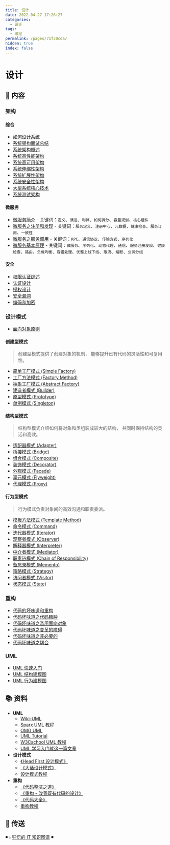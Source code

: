 ```yaml
---
title: 设计
date: 2022-04-27 17:26:27
categories:
  - 设计
tags:
  - 编程
permalink: /pages/71f30cda/
hidden: true
index: false
---
```


# 设计

## 📖 内容

### 架构

#### 综合

- [如何设计系统](架构/综合/如何设计系统.md)
- [系统架构面试总结](架构/综合/系统架构面试.md)
- [系统架构概述](架构/综合/系统架构概述.md)
- [系统高性能架构](架构/综合/系统高性能架构.md)
- [系统高可用架构](架构/综合/系统高可用架构.md)
- [系统伸缩性架构](架构/综合/系统伸缩性架构.md)
- [系统扩展性架构](架构/综合/系统扩展性架构.md)
- [系统安全性架构](架构/综合/系统安全性架构.md)
- [大型系统核心技术](架构/综合/大型系统核心技术.md)
- [系统测试架构](架构/综合/系统测试架构.md)

#### 微服务

- [微服务简介](架构/微服务/微服务简介.md) - 关键词：`定义`、`演进`、`利弊`、`如何拆分`、`容量规划`、`核心组件`
- [微服务之注册和发现](架构/微服务/微服务之注册和发现.md) - 关键词：`服务定义`、`注册中心`、`元数据`、`健康检查`、`服务订阅`、`一致性`
- [微服务之服务调用](架构/微服务/微服务之服务调用.md) - 关键词：`RPC`、`通信协议`、`传输方式`、`序列化`
- [微服务基本原理](架构/微服务/微服务基本原理.md) - 关键词：`微服务`、`序列化`、`动态代理`、`通信`、`服务注册发现`、`健康检查`、`路由`、`负载均衡`、`容错处理`、`优雅上线下线`、`限流`、`熔断`、`业务分组`

#### 安全

- [权限认证综述](架构/安全/综述.md)
- [认证设计](架构/安全/认证.md)
- [授权设计](架构/安全/授权.md)
- [安全漏洞](架构/安全/安全漏洞.md)
- [编码和加密](架构/安全/编码和加密.md)

### 设计模式

- [面向对象原则](设计模式/面向对象原则.md)

#### 创建型模式

> 创建型模式提供了创建对象的机制， 能够提升已有代码的灵活性和可复用性。

- [简单工厂模式 (Simple Factory)](设计模式/简单工厂模式.md)
- [工厂方法模式 (Factory Method)](设计模式/工厂方法模式.md)
- [抽象工厂模式 (Abstract Factory)](设计模式/抽象工厂模式.md)
- [建造者模式 (Builder)](设计模式/建造者模式.md)
- [原型模式 (Prototype)](设计模式/原型模式.md)
- [单例模式 (Singleton)](设计模式/单例模式.md)

#### 结构型模式

> 结构型模式介绍如何将对象和类组装成较大的结构， 并同时保持结构的灵活和高效。

- [适配器模式 (Adapter)](设计模式/适配器模式.md)
- [桥接模式 (Bridge)](设计模式/桥接模式.md)
- [组合模式 (Composite)](设计模式/组合模式.md)
- [装饰模式 (Decorator)](设计模式/装饰模式.md)
- [外观模式 (Facade)](设计模式/外观模式.md)
- [享元模式 (Flyweight)](设计模式/享元模式.md)
- [代理模式 (Proxy)](设计模式/代理模式.md)

#### 行为型模式

> 行为模式负责对象间的高效沟通和职责委派。

- [模板方法模式 (Template Method)](设计模式/模板方法模式.md)
- [命令模式 (Command)](设计模式/命令模式.md)
- [迭代器模式 (Iterator)](设计模式/迭代器模式.md)
- [观察者模式 (Observer)](设计模式/观察者模式.md)
- [解释器模式 (Interpreter)](设计模式/解释器模式.md)
- [中介者模式 (Mediator)](设计模式/中介者模式.md)
- [职责链模式 (Chain of Responsibility)](设计模式/职责链模式.md)
- [备忘录模式 (Memento)](设计模式/备忘录模式.md)
- [策略模式 (Strategy)](设计模式/策略模式.md)
- [访问者模式 (Visitor)](设计模式/访问者模式.md)
- [状态模式 (State)](设计模式/状态模式.md)

### 重构

- [代码的坏味道和重构](重构/代码的坏味道和重构.md)
- [代码坏味道之代码臃肿](重构/代码坏味道之代码臃肿.md)
- [代码坏味道之滥用面向对象](重构/代码坏味道之滥用面向对象.md)
- [代码坏味道之变革的障碍](重构/代码坏味道之变革的障碍.md)
- [代码坏味道之非必要的](重构/代码坏味道之非必要的.md)
- [代码坏味道之耦合](重构/代码坏味道之耦合.md)

### UML

- [UML 快速入门](UML/UML快速入门.md)
- [UML 结构建模图](UML/UML结构建模图.md)
- [UML 行为建模图](UML/UML行为建模图.md)

## 📚 资料

- **UML**
  - [Wiki-UML](https://zh.wikipedia.org/wiki/统一建模语言)
  - [Sparx UML 教程](https://sparxsystems.cn/resources/uml2_tutorial/index.html)
  - [OMG UML](https://www.omg.org/spec/UML)
  - [UML Tutorial](https://www.tutorialspoint.com/uml/index.htm)
  - [W3Cschool UML 教程](https://www.w3cschool.cn/uml_tutorial/)
  - [UML 学习入门就这一篇文章](https://blog.csdn.net/soft_zzti/article/details/79811923)
- **设计模式**
  - [《Head First 设计模式》](https://book.douban.com/subject/2243615/)
  - [《大话设计模式》](https://book.douban.com/subject/2334288/)
  - [设计模式教程](https://refactoringguru.cn/design-patterns/catalog)
- **重构**
  - [《代码整洁之道》](https://book.douban.com/subject/4199741/)
  - [《重构 - 改善既有代码的设计》](https://book.douban.com/subject/4262627/)
  - [《代码大全》](https://book.douban.com/subject/1477390/)
  - [重构教程](https://sourcemaking.com/refactoring)

## 🚪 传送

◾ 💧 [钝悟的 IT 知识图谱](https://dunwu.github.io/waterdrop/) ◾